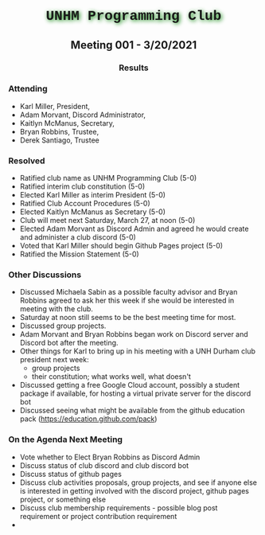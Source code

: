 <h1 align="center" style = "font-family: Source Code Pro, Courier New; text-shadow: 2px 2px 8px green">
            UNHM Programming Club
</h2>
<h2 align="center">Meeting 001 - 3/20/2021</h2>
<h3 align="center">Results</h2>

### Attending

- Karl Miller, President,
- Adam Morvant, Discord Administrator,
- Kaitlyn McManus, Secretary,
- Bryan Robbins, Trustee,
- Derek Santiago, Trustee

### Resolved

- Ratified club name as UNHM Programming Club (5-0)
- Ratified interim club constitution (5-0)
- Elected Karl Miller as interim President (5-0)
- Ratified Club Account Procedures (5-0)
- Elected Kaitlyn McManus as Secretary (5-0)
- Club will meet next Saturday, March 27, at noon (5-0)
- Elected Adam Morvant as Discord Admin and agreed he would create and administer a club discord (5-0)
- Voted that Karl Miller should begin Github Pages project (5-0)
- Ratified the Mission Statement (5-0)
 
### Other Discussions

- Discussed Michaela Sabin as a possible faculty advisor and Bryan Robbins agreed to ask her this week if she would be interested in meeting with the club.
- Saturday at noon still seems to be the best meeting time for most.
- Discussed group projects.
- Adam Morvant and Bryan Robbins began work on Discord server and Discord bot after the meeting.
- Other things for Karl to bring up in his meeting with a UNH Durham club president next week:
    - group projects
    - their constitution; what works well, what doesn't
- Discussed getting a free Google Cloud account, possibly a student package if available, for hosting a virtual private server for the discord bot
- Discussed seeing what might be available from the github education pack (https://education.github.com/pack)

### On the Agenda Next Meeting

- Vote whether to Elect Bryan Robbins as Discord Admin
- Discuss status of club discord and club discord bot
- Discuss status of github pages
- Discuss club activities proposals, group projects, and see if anyone else is interested in getting involved with the discord project, github pages project, or something else
- Discuss club membership requirements - possible blog post requirement or project contribution requirement
- 